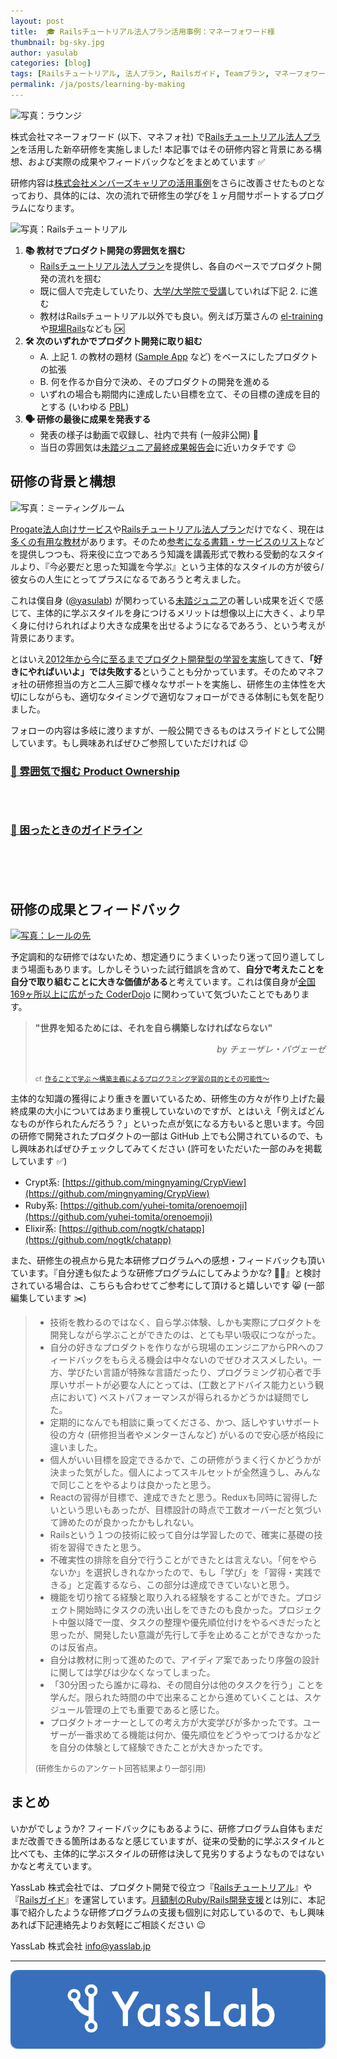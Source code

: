 ```yaml
---
layout: post
title:  🎓 Railsチュートリアル法人プラン活用事例：マネーフォワード様
thumbnail: bg-sky.jpg
author: yasulab
categories: [blog]
tags: [Railsチュートリアル, 法人プラン, Railsガイド, Teamプラン, マネーフォワード, 事例紹介]
permalink: /ja/posts/learning-by-making
---
```


![写真：ラウンジ](https://i.imgur.com/qKOwFlK.jpg)

株式会社マネーフォワード (以下、マネフォ社) で[Railsチュートリアル法人プラン](https://railstutorial.jp/business)を活用した新卒研修を実施しました! 本記事ではその研修内容と背景にある構想、および実際の成果やフィードバックなどをまとめています ✅

研修内容は[株式会社メンバーズキャリアの活用事例](https://yasslab.jp/ja/posts/railstutorial-at-members-career)をさらに改善させたものとなっており、具体的には、次の流れで研修生の学びを１ヶ月間サポートするプログラムになります。

![写真：Railsチュートリアル](https://i.imgur.com/EDR8UgC.png)

1. **📚 教材でプロダクト開発の雰囲気を掴む**
    - [Railsチュートリアル法人プラン](https://railstutorial.jp/business)を提供し、各自のペースでプロダクト開発の流れを掴む
    - 既に個人で完走していたり、[大学/大学院で受講](https://twitter.com/yasulab/status/1136159422676267009)していれば下記 2. に進む
    - 教材はRailsチュートリアル以外でも良い。例えば万葉さんの [el-training](https://github.com/everyleaf/el-training) や[現場Rails](https://www.amazon.co.jp/dp/4839962227)なども 🆗
2. **🛠 次のいずれかでプロダクト開発に取り組む**
    - A. 上記 1. の教材の題材 ([Sample App](https://github.com/yasslab/sample_apps) など) をベースにしたプロダクトの拡張
    - B. 何を作るか自分で決め、そのプロダクトの開発を進める
    - いずれの場合も期間内に達成したい目標を立て、その目標の達成を目的とする (いわゆる [PBL](https://en.wikipedia.org/wiki/Project-based_learning))
3. **🗣 研修の最後に成果を発表する**
    - 発表の様子は動画で収録し、社内で共有 (一般非公開) 🎥
    - 当日の雰囲気は[未踏ジュニア最終成果報告会](https://www.youtube.com/playlist?list=PLNObH2jlC6lcSqeKW9CFm6N1JdrP2Trt3)に近いカタチです 😉


## 研修の背景と構想

![写真：ミーティングルーム](https://i.imgur.com/A7Q4Lqq.jpg)

[Progate法人向けサービス](https://prog-8.com/business/price)や[Railsチュートリアル法人プラン](https://railstutorial.jp/business)だけでなく、現在は[多くの有用な教材](https://railstutorial.jp/chapters/following_users#sec-guide_to_further_resources)があります。そのため[参考になる書籍・サービスのリスト](https://qiita.com/hanachin_/items/76a24bcef889edb59d19)などを提供しつつも、将来役に立つであろう知識を講義形式で教わる受動的なスタイルより、『今必要だと思った知識を今学ぶ』という主体的なスタイルの方が彼ら/彼女らの人生にとってプラスになるであろうと考えました。

これは僕自身 ([@yasulab](https://twitter.com/yasulab)) が関わっている[未踏ジュニア](https://jr.mitou.org/)の著しい成果を近くで感じて、主体的に学ぶスタイルを身につけるメリットは想像以上に大きく、より早く身に付けられればより大きな成果を出せるようになるであろう、という考えが背景にあります。

とはいえ[2012年から今に至るまでプロダクト開発型の学習を実施](https://speakerdeck.com/yasslab/learn-by-your-own-projects?slide=84)してきて、**「好きにやればいいよ」では失敗する**ということも分かっています。そのためマネフォ社の研修担当の方と二人三脚で様々なサポートを実施し、研修生の主体性を大切にしながらも、適切なタイミングで適切なフォローができる体制にも気を配りました。

フォローの内容は多岐に渡りますが、一般公開できるものはスライドとして公開しています。もし興味あればぜひご参照していただければ 😉

### [📜 雰囲気で掴む Product Ownership](https://speakerdeck.com/yasslab/get-a-sense-of-product-ownership-for-better-team-work)

<div style="margin-bottom: 70px;">
  <script async class="speakerdeck-embed" data-id="0ae71b606a724432a492b2bed73e3ba8" data-ratio="1.33333333333333" src="//speakerdeck.com/assets/embed.js"></script>
</div>

### [📜 困ったときのガイドライン](https://speakerdeck.com/yasulab/we-support-you-in-any-situation)

<div style="margin-bottom: 100px;">
  <script async class="speakerdeck-embed" data-id="cf7c6e7cf5204bd380b11cc452829c71" data-ratio="1.33333333333333" src="//speakerdeck.com/assets/embed.js"></script>
</div>


## 研修の成果とフィードバック

[![写真：レールの先](https://i.imgur.com/Rd7hXzJ.png)](https://speakerdeck.com/yasslab/learn-by-your-own-projects?slide=139)

予定調和的な研修ではないため、想定通りにうまくいったり迷って回り道してしまう場面もあります。しかしそういった試行錯誤を含めて、**自分で考えたことを自分で取り組むことに大きな価値がある**と考えています。これは僕自身が[全国169ヶ所以上に広がった CoderDojo](https://coderdojo.jp/) に関わっていて気づいたことでもあります。

> **"世界を知るためには、それを自ら構築しなければならない"**
> <div style="text-align: right; font-style: italic;">by チェーザレ・パヴェーゼ</div>
> 
> <div style="font-size: 75%; padding-top: 30px;">cf. <a href="https://www.slideshare.net/KazuhiroAbe2/ss-67580067">作ることで学ぶ ～構築主義によるプログラミング学習の目的とその可能性～</a></div>

主体的な知識の獲得により重きを置いているため、研修生の方々が作り上げた最終成果の大小についてはあまり重視していないのですが、とはいえ「例えばどんなものが作られたんだろう？」といった点が気になる方もいると思います。今回の研修で開発されたプロダクトの一部は GitHub 上でも公開されているので、もし興味あればぜひチェックしてみてください (許可をいただいた一部のみを掲載しています ✅)

- Crypt系: [https://github.com/mingnyaming/CrypView](https://github.com/mingnyaming/CrypView)
- Ruby系: [https://github.com/yuhei-tomita/orenoemoji](https://github.com/yuhei-tomita/orenoemoji)
- Elixir系: [https://github.com/nogtk/chatapp](https://github.com/nogtk/chatapp)

また、研修生の視点から見た本研修プログラムへの感想・フィードバックも頂いています。『自分達も似たような研修プログラムにしてみようかな? 🤔💭』と検討されている場合は、こちらも合わせてご参考にして頂けると嬉しいです 😸 (一部編集しています ✂️)

> - 技術を教わるのではなく、自ら学ぶ体験、しかも実際にプロダクトを開発しながら学ぶことができたのは、とても早い吸収につながった。
> - 自分の好きなプロダクトを作りながら現場のエンジニアからPRへのフィードバックをもらえる機会は中々ないのでぜひオススメしたい。一方、学びたい言語が特殊な言語だったり、プログラミング初心者で手厚いサポートが必要な人にとっては、(工数とアドバイス能力という観点において) ベストパフォーマンスが得られるかどうかは疑問でした。
> - 定期的になんでも相談に乗ってくださる、かつ、話しやすいサポート役の方々 (研修担当者やメンターさんなど) がいるので安心感が格段に違いました。
> - 個人がいい目標を設定できるかで、この研修がうまく行くかどうかが決まった気がした。個人によってスキルセットが全然違うし、みんなで同じことをやるよりは良かったと思う。
> - Reactの習得が目標で、達成できたと思う。Reduxも同時に習得したいという思いもあったが、目標設計の時点で工数オーバーだと気づいて諦めたのが良かったかもしれない。
> - Railsという１つの技術に絞って自分は学習したので、確実に基礎の技術を習得できたと思う。
> - 不確実性の排除を自分で行うことができたとは言えない。「何をやらないか」を選択しきれなかったので、もし「学び」を「習得・実践できる」と定義するなら、この部分は達成できていないと思う。
> - 機能を切り捨てる経験と取り入れる経験をすることができた。プロジェクト開始時にタスクの洗い出しをできたのも良かった。プロジェクト中盤以降で一度、タスクの整理や優先順位付けをやるべきだったと思ったが、開発したい意識が先行して手を止めることができなかったのは反省点。
> - 自分は教材に則って進めたので、アイディア案であったり序盤の設計に関しては学びは少なくなってしまった。
> - 「30分困ったら誰かに尋ね、その間自分は他のタスクを行う」ことを学んだ。限られた時間の中で出来ることから進めていくことは、スケジュール管理の上でも重要であると感じた。
> - プロダクトオーナーとしての考え方が大変学びが多かったです。ユーザーが一番求めてる機能は何か、優先順位をどうやってつけるかなどを自分の体験として経験できたことが大きかったです。
>
> <div style="font-size: 90%; padding-top: -20px;">(研修生からのアンケート回答結果より一部引用)</div>



## まとめ

いかがでしょうか? フィードバックにもあるように、研修プログラム自体もまだまだ改善できる箇所はあるなと感じていますが、従来の受動的に学ぶスタイルと比べても、主体的に学ぶスタイルの研修は決して見劣りするようなものではないかなと考えています。

YassLab 株式会社では、プロダクト開発で役立つ『[Railsチュートリアル](https://railstutorial.jp/business)』や『[Railsガイド](https://railsguides.jp/)』を運営しています。[月額制のRuby/Rails開発支援](https://yasslab.jp/ja/agile)とは別に、本記事で紹介したような研修プログラムの支援も個別に対応しているので、もし興味あれば下記連絡先よりお気軽にご相談ください 😉

YassLab 株式会社
info@yasslab.jp

-----

[![YassLab Inc.](/img/logos/800x200.png)](/)


